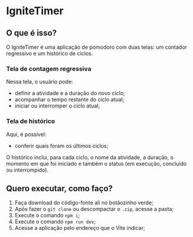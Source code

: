 # IgniteTimer

## O que é isso?

O IgniteTimer é uma aplicação de pomodoro com duas telas: um contador regressivo e um histórico de ciclos.

### Tela de contagem regressiva
Nessa tela, o usuário pode:
- definir a atividade e a duração do novo ciclo;
- acompanhar o tempo restante do ciclo atual;
- iniciar ou interromper o ciclo atual;

### Tela de histórico
Aqui, é possível:
- conferir quais foram os últimos ciclos;

O histórico inclui, para cada ciclo, o nome da atividade, a duração, o momento em que foi iniciado e também o status (em execução, concluído ou interrompido).

## Quero executar, como faço?

1. Faça download do código-fonte ali no botãozinho verde;
2. Após fazer o `git clone` ou descompactar o `.zip`, acesse a pasta;
3. Execute o comando `npm i`;
4. Execute o comando `npm run dev`;
5. Acesse a aplicação pelo endereço que o Vite indicar;